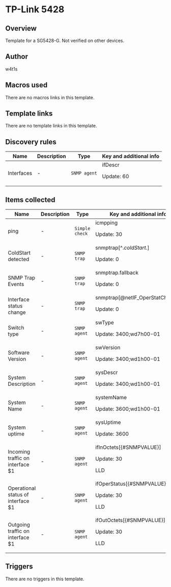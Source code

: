 # TP-Link 5428

## Overview

Template for a SG5428-G. Not verified on other devices.



## Author

w4t1s

## Macros used

There are no macros links in this template.

## Template links

There are no template links in this template.

## Discovery rules

|Name|Description|Type|Key and additional info|
|----|-----------|----|----|
|Interfaces|<p>-</p>|`SNMP agent`|ifDescr<p>Update: 60</p>|
## Items collected

|Name|Description|Type|Key and additional info|
|----|-----------|----|----|
|ping|<p>-</p>|`Simple check`|icmpping<p>Update: 30</p>|
|ColdStart detected|<p>-</p>|`SNMP trap`|snmptrap[^.*coldStart.*]<p>Update: 0</p>|
|SNMP Trap Events|<p>-</p>|`SNMP trap`|snmptrap.fallback<p>Update: 0</p>|
|Interface status change|<p>-</p>|`SNMP trap`|snmptrap[@netIF_OperStatChange]<p>Update: 0</p>|
|Switch type|<p>-</p>|`SNMP agent`|swType<p>Update: 3400;wd7h00-01</p>|
|Software Version|<p>-</p>|`SNMP agent`|swVersion<p>Update: 3400;wd1h00-01</p>|
|System Description|<p>-</p>|`SNMP agent`|sysDescr<p>Update: 3400;wd1h00-01</p>|
|System Name|<p>-</p>|`SNMP agent`|systemName<p>Update: 3600;wd1h00-01</p>|
|System uptime|<p>-</p>|`SNMP agent`|sysUptime<p>Update: 3600</p>|
|Incoming traffic on interface $1|<p>-</p>|`SNMP agent`|ifInOctets[{#SNMPVALUE}]<p>Update: 30</p><p>LLD</p>|
|Operational status of interface $1|<p>-</p>|`SNMP agent`|ifOperStatus[{#SNMPVALUE}]<p>Update: 30</p><p>LLD</p>|
|Outgoing traffic on interface $1|<p>-</p>|`SNMP agent`|ifOutOctets[{#SNMPVALUE}]<p>Update: 30</p><p>LLD</p>|
## Triggers

There are no triggers in this template.

